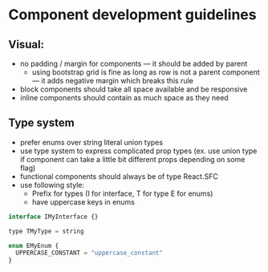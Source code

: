 # Component development guidelines

## Visual:

- no padding / margin for components — it should be added by parent
  - using bootstrap grid is fine as long as row is not a parent component — it adds negative margin
    which breaks this rule
- block components should take all space available and be responsive
- inline components should contain as much space as they need

## Type system

- prefer enums over string literal union types
- use type system to express complicated prop types (ex. use union type if component can take a
  little bit different props depending on some flag)
- functional components should always be of type React.SFC
- use following style:
  * Prefix for types (I for interface, T for type E for enums)
  * have uppercase keys in enums

```javascript
interface IMyInterface {}

type TMyType = string

enum EMyEnum {
  UPPERCASE_CONSTANT = "uppercase_constant"
}
```
